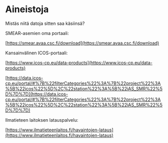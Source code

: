 # Aineistoja

Mistäs niitä datoja sitten saa käsiinsä?

SMEAR-asemien oma portaali:

[https://smear.avaa.csc.fi/download](https://smear.avaa.csc.fi/download)

Kansainvälinen ICOS-portaali:

[https://www.icos-cp.eu/data-products](https://www.icos-cp.eu/data-products)

[https://data.icos-cp.eu/portal/#%7B%22filterCategories%22%3A%7B%22project%22%3A%5B%22icos%22%5D%2C%22station%22%3A%5B%22iAS_SMR%22%5D%7D%7D](https://data.icos-cp.eu/portal/#%7B%22filterCategories%22%3A%7B%22project%22%3A%5B%22icos%22%5D%2C%22station%22%3A%5B%22iAS_SMR%22%5D%7D%7D)

Ilmatieteen laitoksen latauspalvelu:

[https://www.ilmatieteenlaitos.fi/havaintojen-lataus](https://www.ilmatieteenlaitos.fi/havaintojen-lataus)
